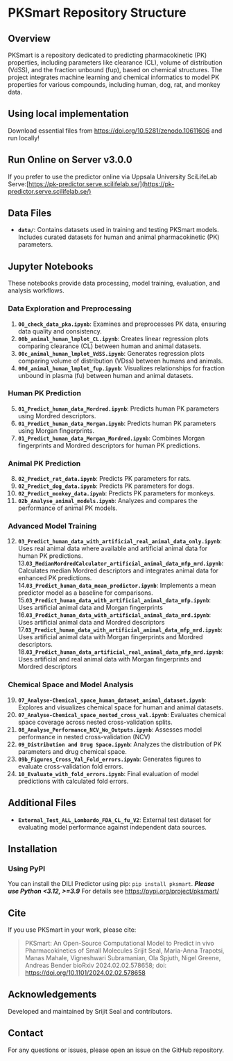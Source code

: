 # PKSmart Repository Structure

## Overview
PKSmart is a repository dedicated to predicting pharmacokinetic (PK) properties, including parameters like clearance (CL), volume of distribution (VdSS), and the fraction unbound (fup), based on chemical structures. The project integrates machine learning and chemical informatics to model PK properties for various compounds, including human, dog, rat, and monkey data.

## Using local implementation
Download essential files from https://doi.org/10.5281/zenodo.10611606 and run locally!

## Run Online on Server v3.0.0 
If you prefer to use the predictor online via Uppsala University SciLifeLab Serve:[https://pk-predictor.serve.scilifelab.se/](https://pk-predictor.serve.scilifelab.se/)

## Data Files
- **`data/`**: Contains datasets used in training and testing PKSmart models. Includes curated datasets for human and animal pharmacokinetic (PK) parameters.

## Jupyter Notebooks
These notebooks provide data processing, model training, evaluation, and analysis workflows.

### Data Exploration and Preprocessing
1. **`00_check_data_pka.ipynb`**: Examines and preprocesses PK data, ensuring data quality and consistency.
2. **`00b_animal_human_lmplot_CL.ipynb`**: Creates linear regression plots comparing clearance (CL) between human and animal datasets.
3. **`00c_animal_human_lmplot_VdSS.ipynb`**: Generates regression plots comparing volume of distribution (VDss) between humans and animals.
4. **`00d_animal_human_lmplot_fup.ipynb`**: Visualizes relationships for fraction unbound in plasma (fu) between human and animal datasets.

### Human PK Prediction
5. **`01_Predict_human_data_Mordred.ipynb`**: Predicts human PK parameters using Mordred descriptors.
6. **`01_Predict_human_data_Morgan.ipynb`**: Predicts human PK parameters using Morgan fingerprints.
7. **`01_Predict_human_data_Morgan_Mordred.ipynb`**: Combines Morgan fingerprints and Mordred descriptors for human PK predictions.

### Animal PK Prediction
8. **`02_Predict_rat_data.ipynb`**: Predicts PK parameters for rats.
9. **`02_Predict_dog_data.ipynb`**: Predicts PK parameters for dogs.
10. **`02_Predict_monkey_data.ipynb`**: Predicts PK parameters for monkeys.
11. **`02b_Analyse_animal_models.ipynb`**: Analyzes and compares the performance of animal PK models.

### Advanced Model Training
12. **`03_Predict_human_data_with_artificial_real_animal_data_only.ipynb`**: Uses real animal data where available and artificial animal data for human PK predictions.
13.**`03_MedianMordredCalculator_artificial_animal_data_mfp_mrd.ipynb`**: Calculates median Mordred descriptors and integrates animal data for enhanced PK predictions.
14.**`03_Predict_human_data_mean_predictor.ipynb`**: Implements a mean predictor model as a baseline for comparisons.
15.**`03_Predict_human_data_with_artificial_animal_data_mfp.ipynb`**: Uses artificial animal data and Morgan fingerprints
16.**`03_Predict_human_data_with_artificial_animal_data_mrd.ipynb`**: Uses artificial animal data and Mordred descriptors
17.**`03_Predict_human_data_with_artificial_animal_data_mfp_mrd.ipynb`**: Uses artificial animal data with Morgan fingerprints and Mordred descriptors.
18.**`03_Predict_human_data_artificial_real_animal_data_mfp_mrd.ipynb`**: Uses artificial and real animal data with Morgan fingerprints and Mordred descriptors



### Chemical Space and Model Analysis
19. **`07_Analyse-Chemical_space_human_dataset_animal_dataset.ipynb`**: Explores and visualizes chemical space for human and animal datasets.
20. **`07_Analyse-Chemical_space_nested_cross_val.ipynb`**: Evaluates chemical space coverage across nested cross-validation splits.
21. **`08_Analyse_Performance_NCV_Wo_Outputs.ipynb`**: Assesses model performance in nested cross-validation (NCV)
22. **`09_Distribution and Drug Space.ipynb`**: Analyzes the distribution of PK parameters and drug chemical space.
23. **`09b_Figures_Cross_Val_Fold_errors.ipynb`**: Generates figures to evaluate cross-validation fold errors.
24. **`10_Evaluate_with_fold_errors.ipynb`**: Final evaluation of model predictions with calculated fold errors.

## Additional Files
- **`External_Test_ALL_Lombardo_FDA_CL_fu_V2`**: External test dataset for evaluating model performance against independent data sources.

## Installation

### Using PyPI 
You can install the DILI Predictor using pip: `pip install pksmart`. ***Please use Python <3.12, >=3.9*** 
For details see https://pypi.org/project/pksmart/

## Cite

If you use PKSmart in your work, please cite:

> PKSmart: An Open-Source Computational Model to Predict in vivo Pharmacokinetics of Small Molecules
> Srijit Seal, Maria-Anna Trapotsi, Manas Mahale, Vigneshwari Subramanian, Ola Spjuth, Nigel Greene, Andreas Bender
> bioRxiv 2024.02.02.578658; doi: https://doi.org/10.1101/2024.02.02.578658


## Acknowledgements
Developed and maintained by Srijit Seal and contributors.

## Contact
For any questions or issues, please open an issue on the GitHub repository.
